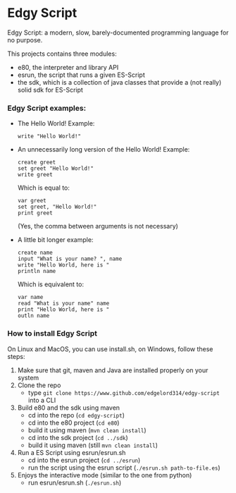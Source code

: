 # Edgy Script
Edgy Script: a modern, slow, barely-documented programming language for no purpose.

This projects contains three modules:
- e80, the interpreter and library API
- esrun, the script that runs a given ES-Script
- the sdk, which is a collection of java classes that provide a (not really) solid sdk for ES-Script

### Edgy Script examples:

- The Hello World! Example:
    ```
    write "Hello World!"
    ```

- An unnecessarily long version of the Hello World! Example:
    ```
    create greet
    set greet "Hello World!"
    write greet
    ```
  Which is equal to:
    ```
    var greet
    set greet, "Hello World!"
    print greet
    ```
  (Yes, the comma between arguments is not necessary)

- A little bit longer example:
    ```
    create name
    input "What is your name? ", name
    write "Hello World, here is "
    println name
    ```
  Which is equivalent to:
    ```
    var name
    read "What is your name" name
    print "Hello World, here is "
    outln name
    ```

### How to install Edgy Script
On Linux and MacOS, you can use install.sh, on Windows, follow these steps:

1. Make sure that git, maven and Java are installed properly on your system
2. Clone the repo
    - type `git clone https://www.github.com/edgelord314/edgy-script` into a CLI
3. Build e80 and the sdk using maven
    - cd into the repo (`cd edgy-script`)
    - cd into the e80 project (`cd e80`)
    - build it using maven (`mvn clean install`)
    - cd into the sdk project (`cd ../sdk`)
    - build it using maven (still `mvn clean install`)
4. Run a ES Script using esrun/esrun.sh
    - cd into the esrun project (`cd ../esrun`)
    - run the script using the esrun script (`./esrun.sh path-to-file.es`)
5. Enjoys the interactive mode (similar to the one from python)
    - run esrun/esrun.sh (`./esrun.sh`)
